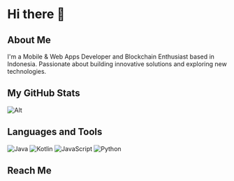 # Hi there 👋

## About Me
I'm a Mobile & Web Apps Developer and Blockchain Enthusiast based in Indonesia. Passionate about building innovative solutions and exploring new technologies.


## My GitHub Stats
![Alt](https://repobeats.axiom.co/api/embed/c6b6ee9e6256442de93fba2b585af8ec9b3d5aa1.svg "Repobeats analytics image")

## Languages and Tools
![Java](https://img.shields.io/badge/-Java-000?&logo=Java)
![Kotlin](https://img.shields.io/badge/-Kotlin-000?&logo=Kotlin)
![JavaScript](https://img.shields.io/badge/-JavaScript-000?&logo=JavaScript)
![Python](https://img.shields.io/badge/-Python-000?&logo=Python)

## Reach Me


<!--
**0xdkcvd/0xdkcvd** is a ✨ _special_ ✨ repository because its `README.md` (this file) appears on your GitHub profile.

Here are some ideas to get you started:

- 🔭 I’m currently working on ...
- 🌱 I’m currently learning ...
- 👯 I’m looking to collaborate on ...
- 🤔 I’m looking for help with ...
- 💬 Ask me about ...
- 📫 How to reach me: ...
- 😄 Pronouns: ...
- ⚡ Fun fact: ...
-->
